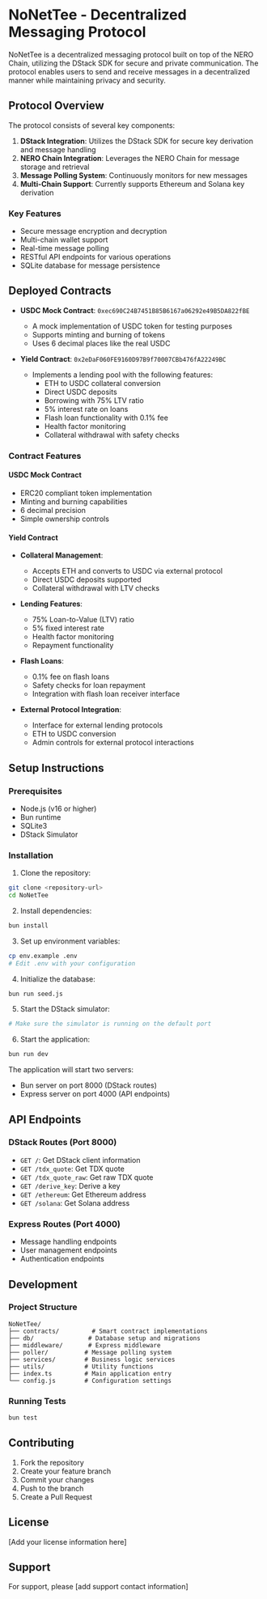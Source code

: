 # NoNetTee - Decentralized Messaging Protocol

NoNetTee is a decentralized messaging protocol built on top of the NERO Chain, utilizing the DStack SDK for secure and private communication. The protocol enables users to send and receive messages in a decentralized manner while maintaining privacy and security.

## Protocol Overview

The protocol consists of several key components:

1. **DStack Integration**: Utilizes the DStack SDK for secure key derivation and message handling
2. **NERO Chain Integration**: Leverages the NERO Chain for message storage and retrieval
3. **Message Polling System**: Continuously monitors for new messages
4. **Multi-Chain Support**: Currently supports Ethereum and Solana key derivation

### Key Features

- Secure message encryption and decryption
- Multi-chain wallet support
- Real-time message polling
- RESTful API endpoints for various operations
- SQLite database for message persistence

## Deployed Contracts

- **USDC Mock Contract**: `0xec690C24B7451B85B6167a06292e49B5DA822fBE`
  - A mock implementation of USDC token for testing purposes
  - Supports minting and burning of tokens
  - Uses 6 decimal places like the real USDC

- **Yield Contract**: `0x2eDaF060FE9160D97B9f70007CBb476fA22249BC`
  - Implements a lending pool with the following features:
    - ETH to USDC collateral conversion
    - Direct USDC deposits
    - Borrowing with 75% LTV ratio
    - 5% interest rate on loans
    - Flash loan functionality with 0.1% fee
    - Health factor monitoring
    - Collateral withdrawal with safety checks

### Contract Features

#### USDC Mock Contract
- ERC20 compliant token implementation
- Minting and burning capabilities
- 6 decimal precision
- Simple ownership controls

#### Yield Contract
- **Collateral Management**:
  - Accepts ETH and converts to USDC via external protocol
  - Direct USDC deposits supported
  - Collateral withdrawal with LTV checks

- **Lending Features**:
  - 75% Loan-to-Value (LTV) ratio
  - 5% fixed interest rate
  - Health factor monitoring
  - Repayment functionality

- **Flash Loans**:
  - 0.1% fee on flash loans
  - Safety checks for loan repayment
  - Integration with flash loan receiver interface

- **External Protocol Integration**:
  - Interface for external lending protocols
  - ETH to USDC conversion
  - Admin controls for external protocol interactions

## Setup Instructions

### Prerequisites

- Node.js (v16 or higher)
- Bun runtime
- SQLite3
- DStack Simulator

### Installation

1. Clone the repository:
```bash
git clone <repository-url>
cd NoNetTee
```

2. Install dependencies:
```bash
bun install
```

3. Set up environment variables:
```bash
cp env.example .env
# Edit .env with your configuration
```

4. Initialize the database:
```bash
bun run seed.js
```

5. Start the DStack simulator:
```bash
# Make sure the simulator is running on the default port
```

6. Start the application:
```bash
bun run dev
```

The application will start two servers:
- Bun server on port 8000 (DStack routes)
- Express server on port 4000 (API endpoints)

## API Endpoints

### DStack Routes (Port 8000)

- `GET /`: Get DStack client information
- `GET /tdx_quote`: Get TDX quote
- `GET /tdx_quote_raw`: Get raw TDX quote
- `GET /derive_key`: Derive a key
- `GET /ethereum`: Get Ethereum address
- `GET /solana`: Get Solana address

### Express Routes (Port 4000)

- Message handling endpoints
- User management endpoints
- Authentication endpoints

## Development

### Project Structure

```
NoNetTee/
├── contracts/         # Smart contract implementations
├── db/               # Database setup and migrations
├── middleware/       # Express middleware
├── poller/          # Message polling system
├── services/        # Business logic services
├── utils/           # Utility functions
├── index.ts         # Main application entry
└── config.js        # Configuration settings
```

### Running Tests

```bash
bun test
```

## Contributing

1. Fork the repository
2. Create your feature branch
3. Commit your changes
4. Push to the branch
5. Create a Pull Request

## License

[Add your license information here]

## Support

For support, please [add support contact information]
